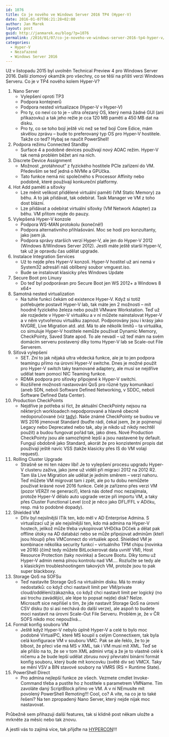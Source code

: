 ```yaml
---
id: 1076
title: Co je nového ve Windows Server 2016 TP4 (Hyper-V)
date: 2016-01-07T06:21:28+02:00
author: Jan Marek
layout: post
guid: http://janmarek.eu/blog/?p=1076
permalink: /2016/01/07/co-je-noveho-ve-windows-server-2016-tp4-hyper-v/
categories:
  - Hyper-V
  - Nezařazené
  - Windows Server 2016
---
```

Už v listopadu 2015 byl uvolněn Technical Preview 4 pro Windows Server 2016. Další zlomový okamžik pro všechny, co se těší na příští verzi Windows Serveru. Co je v TP4 nového kolem Hyper-V?

  1. Nano Server 
      * Vylepšení oproti TP3
      * Podpora kontejnerů
      * Podpora nested virtualizace (Hyper-V v Hyper-V)
      * Pro ty, co neví co to je &#8211; ultra ořezaný OS, který nemá žádné GUI (ani příkazovku) a tak jeho režie je cca 120 MB paměti a 450 MB dat na disku.
      * Pro ty, co se toho bojí ještě víc než se teď bojí Core Edice, mám skvělou zprávu &#8211; bude to preferovaný typ OS pro Hyper-V hostitele. Takže co teď? Hybaj se naučit PowerShell!
  2. Podpora režimu Connected Standby 
      * Surface 4 a podobné devices používají nový AOAC režim. Hyper-V tak nemá problém běžet ani na nich.
  3. Discrete Device Assignment 
      * Možnost &#8222;protáhnout&#8220; z fyzického hostitele PCIe zařízení do VM. Především se teď jedná o NVMe a GPUčka.
      * Tato funkce nemá nic společného s Processor Affinity nebo podobně, které používají konkureční platformy.
  4. Hot Add paměti a síťovky 
      * Lze měnit velikost přidělené virtuální paměti (VM Static Memory) za běhu. A to jak přidávat, tak odebírat. Task Manager ve VM z toho dost blázní.
      * Lze přidávat a odebírat virtuální síťovky (VM Network Adapter) za běhu. VM přitom nejde do pauzy.
  5. Vylepšená Hyper-V konzole 
      * Podpora WS-MAN protokolu (konečně!)
      * Podpora alternativního přihlašování. Moc se hodí pro konzultanty, jako jsem já.
      * Podpora správy starších verzí Hyper-V, ale jen do Hyper-V 2012 (Windows 8/Windows Server 2012). Jestli máte ještě starší Hyper-V, tak už je opravdu čas udělat upgrade.
  6. Instalace Integration Services 
      * Už to nejde přes Hyper-V konzoli. Hyper-V hostitel už ani nemá v System32 adresáři náš oblíbený soubor vmguest.iso.
      * Bude se instalovat klasicky přes Windows Update
  7. Secure Boot pro Linuxy 
      * Do teď byl podporávan pro Secure Boot jen WS 2012+ a Windows 8 x64+
  8. Samotná nested virtualization 
      * Na tuhle funkci čekám od existence Hyper-V. Když si totiž potřebujete postavit Hyper-V lab, tak máte jen 2 možnosti &#8211; mít hoodně fyzického železa nebo použít VMware Workstation. Teď už ale rozjedete v Hyper-V virtuálku a v ní můžete nainstalovat Hyper-V a v něm vytvořenou virtuálku zapnout. Podporovány jsou i krásy jako NVGRE, Live Migration atd. atd. Má to ale několik limitů &#8211; ta virtuálka, co simuluje Hyper-V hostitele nemůže používat Dynamic Memory, CheckPointy, Saved State apod. To ale nevadí &#8211; už teď mám na svém domácím serveru postavený díky tomu Hyper-V lab se Scale-out File Serverem.
  9. Síťová vylepšení 
      * SET. Zní to jak nějaká ultra vědecká funkce, ale je to jen podpora teamingu přímo na úrovni Hyper-V switche. Dnes je možné použít pro Hyper-V switch taky teamované adaptery, ale musí se nejdříve udělat team pomocí NIC Teaming funkce.
      * RDMA podpora pro síťovky připojené k Hyper-V switchi.
      * Rozšířené možnosti nastavování QoS pro různé typy komunikací (aneb SDN, neboli Software Defined Networking, v SDDC, neboli Software Defined Data Center).
 10. Production CheckPoints 
      * Nejdříve je potřeba si říct, že aktuální CheckPointy nejsou na některých workloadech nepodporované a hlavně obecně nedoporučované (viz <a href="https://technet.microsoft.com/en-us/library/dn818483.aspx" target="_blank">tady</a>). Naše známé CheckPointy se budou ve WS 2016 jmenovat Standard (buďte rádi, čekal jsem, že je pojmenují Legacy nebo Deprecated nebo tak, aby je nikdo už nikdy nechtěl použít) a budou fungovat pořád tak, jako dnes. Nové Production CheckPointy jsou ale samozřejmě lepší a jsou nastavené by default. Fungují obdobně jako Standard, akorát že pro konzistentní propis dat používají ještě navíc VSS (takže klasicky přes IS do VM volají request).
 11. Rolling Cluster Upgrade 
      * Strašně se mi ten název líbí! Je to vylepšení procesu upgradu Hyper-V clusteru zaživa, jako jsme už viděli při migraci 2012 na 2012 R2. Tam šla Live Migration ale udělat je jedním směrem &#8211; verzí nahoru. Teď můžete VM migrovat tam i zpět, ale po tu dobu nemůžete používat krásné nové 2016 funkce. Celé je zařízeno přes verzi VM (pozor VERZI! ne generaci!), která nás doteď moc nezajímala, protože Hyper-V dělalo auto upgrade verze při importu VM, a taky přes Cluster Functional Level (což je něco jako DFL/FFL v ADčku, resp. má to podobné dopady).
 12. Shielded VM 
      * Dřív byl nejsilnější ITík ten, kdo měl v AD Enterprise Admina. S virtualizací už je ale nejsilnější ten, kdo má admina na Hyper-V hostech, jelikož může třeba vykopírovat VHDčka DCček a dělat pak offline útoky na AD databázi nebo se může připojovat adminům (kteří jsou hloupí) přes VMConnect do virtuálek apod. Shielded VM je kombinace několika security funkcí &#8211; virtuálního TPM chipu (novinka ve 2016) (čímž tedy můžete BitLockerovat data uvnitř VM), Host Resource Protection (taky novinka) a Secure Bootu. Díky tomu už Hyper-V admin nemá plnou kontrolu nad VM&#8230;. Rozlučte se tedy ale s klasickým troubleshootingem takových VM, protože jsou to pak super blackboxy.
 13. Storage QoS na SOFSu 
      * Teď nastavíte Storage QoS na virtuálním disku. Má to mraky nedostatků: co když chci nastavit limit per VM/private cloud/oddělení/zákazníka, co když chci nastavit limit per logický (no asi trochu zavádějící, ale lépe to popsat nejde) disk? Nelze. Microsoft sice nepřišel s tím, že jde nastavit Storage QoS na úrovni CSV disku (to si asi nechává do další verze), ale aspoň to budete moci nastavit na úrovni Scale-Out File Serveru. Problém je, že v ČR SOFS nikdo moc nepoužívá&#8230;
 14. Formát konfig souboru VM 
      * Ještě když Hyper-V nebylo úplně Hyper-V a celé to bylo moc podobné VirtualPC, které MS koupil s celým Connectixem, tak byla celá konfigurace VM v souboru VMC. Pak se ale řeklo, že to je blbost, že přeci vše má MS v XML, tak i VM musí mít XML. Teď se ale přišlo na to, že se v tom XML admini vrtaj a že je to vlastně celé k ničemu a že bude lepší udělat zbrusu nový převratní binární formát konfig souboru, který bude mít koncovku (světě div se) VMCX. Taky se mění VSV a BIN stavové soubory na VMRS (RS = Runtime State).
 15. PowerShell Direct 
      * Pro admina nejlepší funkce ze všech. Vezmete cmdlet Invoke-Command třeba a pustíte ho z hostitele s parametrem VMName. Tím zavoláte daný ScriptBlock přímo ve VM. A v ní NEmusíte mít povolený PowerShell Remoting!!! Cool, co? A víte, na co je to také řešení? Na ten zpropadený Nano Server, který nejde nijak moc nastavovat.

Průbežně sem přihazuji další features, tak si klidně post někam uložte a mrkněte za měsíc nebo tak znovu.

A jestli vás to zajímá více, tak přijďte na <a href="http://www.hypercon.cz" target="_blank">HYPERCON</a>!!!